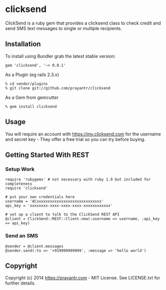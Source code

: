 # clicksend

ClickSend is a ruby gem that provides a clicksend class to check credit and send SMS text messages to single or multiple recipients.

## Installation

To install using Bundler grab the latest stable version:

```
gem 'clicksend', '~> 0.0.1'
```

As a Plugin (eg rails 2.3.x)

```
% cd vendor/plugins
% git clone git://github.com/prayantr/clicksend
```

As a Gem from gemcutter

```
% gem install clicksend
```

## Usage

You will require an account with https://my.clicksend.com for the username and secret key - They offer a free trial so you can try before buying.

## Getting Started With REST

### Setup Work

```
require 'rubygems' # not necessary with ruby 1.9 but included for completeness
require 'clicksend'

# put your own credentials here
username = 'ACxxxxxxxxxxxxxxxxxxxxxxxxxxxxx'
api_key = 'xxxxxxxx-xxxx-xxxx-xxxx-xxxxxxxxxxxx'

# set up a client to talk to the ClickSend REST API
@client = ClickSend::REST::Client.new(:username => username, :api_key => api_key)
```

### Send an SMS

```
@sender = @client.messages
@sender.send(:to => '+919999999999', :message => 'hello world')
```

## Copyright

Copyright (c) 2014 https://prayantr.com - MIT License. See LICENSE.txt for further details.
